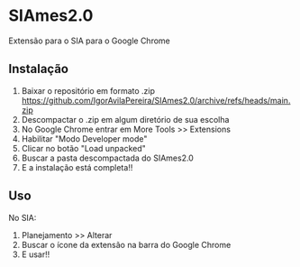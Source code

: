 # SIAmes2.0
Extensão para o SIA para o Google Chrome


## Instalação

1) Baixar o repositório em formato .zip https://github.com/IgorAvilaPereira/SIAmes2.0/archive/refs/heads/main.zip 
2) Descompactar o .zip em algum diretório de sua escolha
3) No Google Chrome entrar em More Tools >> Extensions
4) Habilitar "Modo Developer mode"
5) Clicar no botão "Load unpacked"
6) Buscar a pasta descompactada do SIAmes2.0
7) E a instalação está completa!!

## Uso

No SIA:

1) Planejamento >> Alterar
2) Buscar o ícone da extensão na barra do Google Chrome
3) E usar!!






